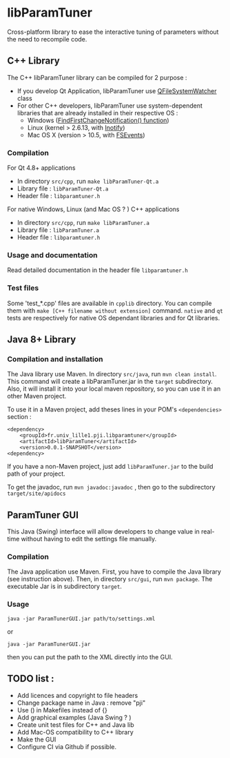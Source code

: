 # libParamTuner

Cross-platform library to ease the interactive tuning of parameters
without the need to recompile code.

## C++ Library

The C++ libParamTuner library can be compiled for 2 purpose :

* If you develop Qt Application, libParamTuner use [QFileSystemWatcher](http://doc.qt.io/qt-4.8/qfilesystemwatcher.html) class
* For other C++ developers, libParamTuner use system-dependent libraries that are
  already installed in their respective OS :
    * Windows ([FindFirstChangeNotification() function](https://msdn.microsoft.com/en-us/library/aa364417%28VS.85%29.aspx))
    * Linux (kernel > 2.6.13, with [Inotify](https://en.wikipedia.org/wiki/Inotify))
	* Mac OS X (version > 10.5, with [FSEvents](https://developer.apple.com/library/content/documentation/Darwin/Conceptual/FSEvents_ProgGuide/Introduction/Introduction.html))

### Compilation

For Qt 4.8+ applications

* In directory `src/cpp`, run `make libParamTuner-Qt.a`
* Library file : `libParamTuner-Qt.a`
* Header file : `libparamtuner.h`

For native Windows, Linux (and Mac OS ? ) C++ applications

* In directory `src/cpp`, run `make libParamTuner.a`
* Library file : `libParamTuner.a`
* Header file : `libparamtuner.h`

### Usage and documentation

Read detailed documentation in the header file `libparamtuner.h`

### Test files

Some 'test_*.cpp' files are available in `cpplib` directory.
You can compile them with `make [C++ filename without extension]` command.
`native` and `qt` tests are respectively for native OS dependant libraries and for
Qt libraries.


## Java 8+ Library

### Compilation and installation

The Java library use Maven. In directory `src/java`, run `mvn clean install`.
This command will create a libParamTuner.jar in the `target` subdirectory.
Also, it will install it into your local maven repository, so you can use
it in an other Maven project.

To use it in a Maven project, add theses lines in your POM's
`<dependencies>` section :

    <dependency>
        <groupId>fr.univ_lille1.pji.libparamtuner</groupId>
        <artifactId>libParamTuner</artifactId>
        <version>0.0.1-SNAPSHOT</version>
    <dependency>

If you have a non-Maven project, just add `libParamTuner.jar` to the
build path of your project.

To get the javadoc, run `mvn javadoc:javadoc` , then go to the subdirectory
`target/site/apidocs`

## ParamTuner GUI

This Java (Swing) interface will allow developers to change value in
real-time without having to edit the settings file manually.

### Compilation

The Java application use Maven. First, you have to compile the Java library
(see instruction above). Then, in directory `src/gui`, run `mvn package`.
The executable Jar is in subdirectory `target`.

### Usage

    java -jar ParamTunerGUI.jar path/to/settings.xml

or

    java -jar ParamTunerGUI.jar

then you can put the path to the XML directly into the GUI.

## TODO list :

* Add licences and copyright to file headers
* Change package name in Java : remove "pji"
* Use () in Makefiles instead of {}
* Add graphical examples (Java Swing ? )
* Create unit test files for C++ and Java lib
* Add Mac-OS compatibility to C++ library
* Make the GUI
* Configure CI via Github if possible.